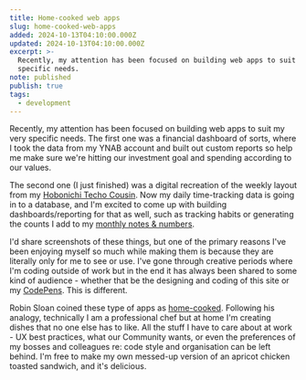 ```yaml
---
title: Home-cooked web apps
slug: home-cooked-web-apps
added: 2024-10-13T04:10:00.000Z
updated: 2024-10-13T04:10:00.000Z
excerpt: >-
  Recently, my attention has been focused on building web apps to suit my very
  specific needs.
note: published
publish: true
tags:
  - development
---
```

Recently, my attention has been focused on building web apps to suit my very specific needs. The first one was a financial dashboard of sorts, where I took the data from my YNAB account and built out custom reports so help me make sure we're hitting our investment goal and spending according to our values.

The second one (I just finished) was a digital recreation of the weekly layout from my [Hobonichi Techo Cousin](/hobonichi-techo-cousin/). Now my daily time-tracking data is going in to a database, and I'm excited to come up with building dashboards/reporting for that as well, such as tracking habits or generating the counts I add to my [monthly notes & numbers](https://rachsmith.com/tags/#mn&n). 

I'd share screenshots of these things, but one of the primary reasons I've been enjoying myself so much while making them is because they are literally only for me to see or use. I've gone through creative periods where I'm coding outside of work but in the end it has always been shared to some kind of audience - whether that be the designing and coding of this site or my [CodePens](https://codepen.io/rachsmith/). This is different.

Robin Sloan coined these type of apps as [home-cooked](https://www.robinsloan.com/notes/home-cooked-app/). Following his analogy, technically I am a professional chef but at home I'm creating dishes that no one else has to like. All the stuff I have to care about at work - UX best practices, what our Community wants, or even the preferences of my bosses and colleagues re: code style and organisation can be left behind. I'm free to make my own messed-up version of an apricot chicken toasted sandwich, and it's delicious.
